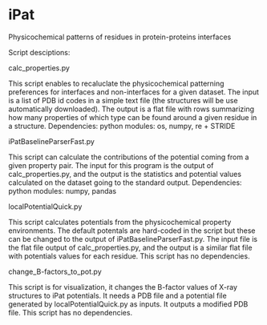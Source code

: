# iPat
Physicochemical patterns of residues in protein-proteins interfaces


Script desciptions:

calc_properties.py

This script enables to recaluclate the physicochemical patterning preferences for interfaces and non-interfaces for a given dataset. The input is a list of PDB id codes in a simple text file (the structures will be use automatically downloaded). The output is a flat file with rows summarizing how many properties of which type can be found around a given residue in a structure.
Dependencies: python modules: os, numpy, re + STRIDE


iPatBaselineParserFast.py

This script can calculate the contributions of the potential coming from a given property pair. The input for this program is the output of calc_properties.py, and the output is the statistics and potential values calculated on the dataset going to the standard output.
Dependencies: python modules: numpy, pandas


localPotentialQuick.py

This script calculates potentials from the physicochemical property environments. The default potentals are hard-coded in the script but these can be changed to the output of iPatBaselineParserFast.py. The input file is the flat file output of calc_properties.py, and the output is a similar flat file with potentials values for each residue.
This script has no dependencies.


change_B-factors_to_pot.py

This script is for visualization, it changes the B-factor values of X-ray structures to iPat potentials. It needs a PDB file and a potential file generated by localPotentialQuick.py as inputs. It outputs a modified PDB file.
This script has no dependencies.
